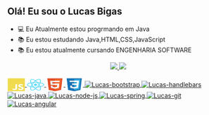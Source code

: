 ## Olá! Eu sou o Lucas Bigas

- 💻 Eu Atualmente estou progrmando em Java
- 📚 Eu estou estudando Java,HTML,CSS,JavaScript
- 📚 Eu estou atualmente cursando ENGENHARIA SOFTWARE

<div align="center">
  <a href="https://github.com/LucasBigas">
  <img height="180em" src="https://github-readme-stats.vercel.app/api?username=LucasBigas&show_icons=true&theme=dracula&include_all_commits=true&count_private=true"/>
  <img height="180em" src="https://github-readme-stats.vercel.app/api/top-langs/?username=LucasBigas&layout=compact&langs_count=7&theme=dracula"/>
</div>
  
  <div style="display: inline_block"><br>
  <img align="center" alt="Lucas-Js" height="30" width="40" src="https://raw.githubusercontent.com/devicons/devicon/master/icons/javascript/javascript-plain.svg">
  <img align="center" alt="Lucas-React" height="30" width="40" src="https://raw.githubusercontent.com/devicons/devicon/master/icons/react/react-original.svg">
  <img align="center" alt="Lucas-HTML" height="30" width="40" src="https://raw.githubusercontent.com/devicons/devicon/master/icons/html5/html5-original.svg">
  <img align="center" alt="Lucas-CSS" height="30" width="40" src="https://raw.githubusercontent.com/devicons/devicon/master/icons/css3/css3-original.svg">
  <img align="center" alt="Lucas-bootstrap" height="30" width="40" src="https://cdn.jsdelivr.net/gh/devicons/devicon/icons/bootstrap/bootstrap-original.svg" > 
  <img align="center" alt="Lucas-handlebars" height="50" width="50" src="https://cdn.jsdelivr.net/gh/devicons/devicon/icons/handlebars/handlebars-original-wordmark.svg"> 
  <img align="center" alt="Lucas-java" height="50" width="50" src="https://cdn.jsdelivr.net/gh/devicons/devicon/icons/java/java-original-wordmark.svg" >
  <img align="center" alt="Lucas-node-js" height="50" width="50" src="https://cdn.jsdelivr.net/gh/devicons/devicon/icons/nodejs/nodejs-original.svg" >
  <img align="center" alt="Lucas-spring" height="40" width="50" src="https://cdn.jsdelivr.net/gh/devicons/devicon/icons/spring/spring-original.svg" >       
  <img align="center" alt="Lucas-git" height="50" width="50" src="https://cdn.jsdelivr.net/gh/devicons/devicon/icons/github/github-original.svg">
  <img align="center" alt="Lucas-angular" height="60" width="60" src="https://cdn.jsdelivr.net/gh/devicons/devicon/icons/angularjs/angularjs-original.svg" >
          
          
          
</div>
